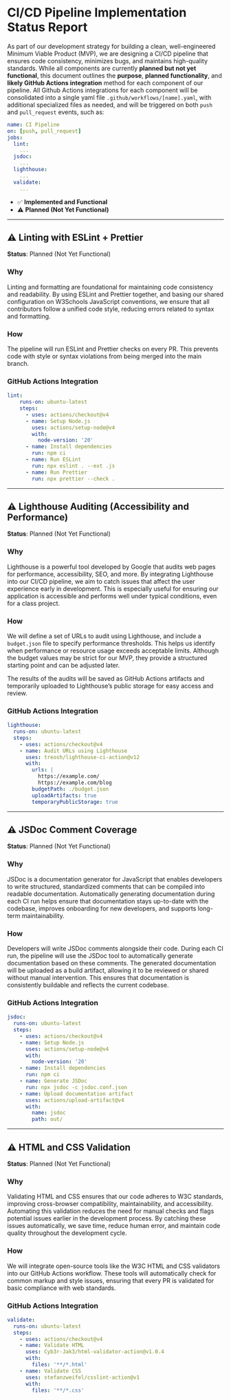 # CI/CD Pipeline Implementation Status Report

As part of our development strategy for building a clean, well-engineered Minimum Viable Product (MVP), we are designing a CI/CD pipeline that ensures code consistency, minimizes bugs, and maintains high-quality standards. While all components are currently **planned but not yet functional**, this document outlines the **purpose**, **planned functionality**, and **likely GitHub Actions integration** method for each component of our pipeline. All Github Actions integrations for each component will be consolidated into a single yaml file `.github/workflows/[name].yaml`, with additional specialized files as needed, and will be triggered on both `push` and `pull_request` events, such as:
```yaml
name: CI Pipeline
on: [push, pull_request]
jobs:
  lint:
    ...
  jsdoc:
    ...
  lighthouse:
    ...
  validate:
    ...
```

- ✅ **Implemented and Functional**
- ⚠️ **Planned (Not Yet Functional)**

---

## ⚠️ Linting with ESLint + Prettier

**Status**: Planned (Not Yet Functional)

### Why
Linting and formatting are foundational for maintaining code consistency and readability. By using ESLint and Prettier together, and basing our shared configuration on W3Schools JavaScript conventions, we ensure that all contributors follow a unified code style, reducing errors related to syntax and formatting.

### How
The pipeline will run ESLint and Prettier checks on every PR. This prevents code with style or syntax violations from being merged into the main branch.

### GitHub Actions Integration
```yaml
lint:
    runs-on: ubuntu-latest
    steps:
      - uses: actions/checkout@v4
      - name: Setup Node.js
        uses: actions/setup-node@v4
        with:
          node-version: '20'
      - name: Install dependencies
        run: npm ci
      - name: Run ESLint
        run: npx eslint . --ext .js
      - name: Run Prettier
        run: npx prettier --check .
```

---

## ⚠️ Lighthouse Auditing (Accessibility and Performance)

**Status**: Planned (Not Yet Functional)

### Why

Lighthouse is a powerful tool developed by Google that audits web pages for performance, accessibility, SEO, and more. By integrating Lighthouse into our CI/CD pipeline, we aim to catch issues that affect the user experience early in development. This is especially useful for ensuring our application is accessible and performs well under typical conditions, even for a class project.

### How

We will define a set of URLs to audit using Lighthouse, and include a `budget.json` file to specify performance thresholds. This helps us identify when performance or resource usage exceeds acceptable limits. Although the budget values may be strict for our MVP, they provide a structured starting point and can be adjusted later.

The results of the audits will be saved as GitHub Actions artifacts and temporarily uploaded to Lighthouse’s public storage for easy access and review.

### GitHub Actions Integration
```yaml
lighthouse:
  runs-on: ubuntu-latest
  steps:
    - uses: actions/checkout@v4
    - name: Audit URLs using Lighthouse
      uses: treosh/lighthouse-ci-action@v12
      with:
        urls: |
          https://example.com/
          https://example.com/blog
        budgetPath: ./budget.json
        uploadArtifacts: true
        temporaryPublicStorage: true
```

---

## ⚠️ JSDoc Comment Coverage

**Status**: Planned (Not Yet Functional)

### Why

JSDoc is a documentation generator for JavaScript that enables developers to write structured, standardized comments that can be compiled into readable documentation. Automatically generating documentation during each CI run helps ensure that documentation stays up-to-date with the codebase, improves onboarding for new developers, and supports long-term maintainability.

### How

Developers will write JSDoc comments alongside their code. During each CI run, the pipeline will use the JSDoc tool to automatically generate documentation based on these comments. The generated documentation will be uploaded as a build artifact, allowing it to be reviewed or shared without manual intervention. This ensures that documentation is consistently buildable and reflects the current codebase.

### GitHub Actions Integration
```yaml
jsdoc:
  runs-on: ubuntu-latest
  steps:
    - uses: actions/checkout@v4
    - name: Setup Node.js
      uses: actions/setup-node@v4
      with:
        node-version: '20'
    - name: Install dependencies
      run: npm ci
    - name: Generate JSDoc
      run: npx jsdoc -c jsdoc.conf.json
    - name: Upload documentation artifact
      uses: actions/upload-artifact@v4
      with:
        name: jsdoc
        path: out/
```

---

## ⚠️ HTML and CSS Validation

**Status**: Planned (Not Yet Functional)

### Why

Validating HTML and CSS ensures that our code adheres to W3C standards, improving cross-browser compatibility, maintainability, and accessibility. Automating this validation reduces the need for manual checks and flags potential issues earlier in the development process. By catching these issues automatically, we save time, reduce human error, and maintain code quality throughout the development cycle.

### How

We will integrate open-source tools like the W3C HTML and CSS validators into our GitHub Actions workflow. These tools will automatically check for common markup and style issues, ensuring that every PR is validated for basic compliance with web standards.

### GitHub Actions Integration
```yaml
validate:
  runs-on: ubuntu-latest
  steps:
    - uses: actions/checkout@v4
    - name: Validate HTML
      uses: Cyb3r-Jak3/html-validator-action@v1.0.4
      with:
        files: '**/*.html'
    - name: Validate CSS
      uses: stefanzweifel/csslint-action@v1
      with:
        files: '**/*.css'
```